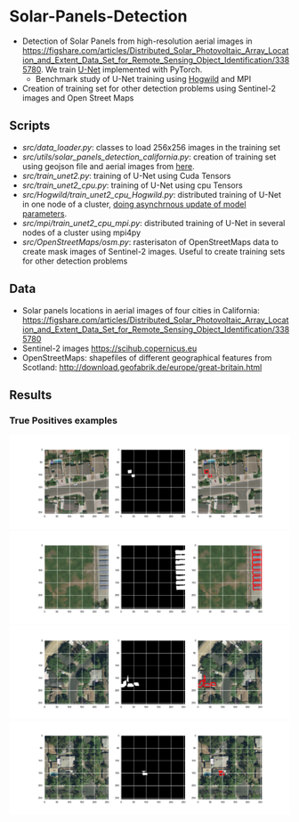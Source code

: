 # Solar-Panels-Detection
* Detection of Solar Panels from high-resolution aerial images in https://figshare.com/articles/Distributed_Solar_Photovoltaic_Array_Location_and_Extent_Data_Set_for_Remote_Sensing_Object_Identification/3385780. We train [U-Net](https://lmb.informatik.uni-freiburg.de/people/ronneber/u-net/) implemented with PyTorch.
  * Benchmark study of U-Net training using [Hogwild](https://arxiv.org/abs/1106.5730) and MPI
* Creation of training set for other detection problems using Sentinel-2 images and Open Street Maps

## Scripts
* _src/data_loader.py_: classes to load 256x256 images in the training set
* _src/utils/solar_panels_detection_california.py_: creation of training set using geojson file and aerial images from [here](https://figshare.com/articles/Distributed_Solar_Photovoltaic_Array_Location_and_Extent_Data_Set_for_Remote_Sensing_Object_Identification/3385780).
* _src/train_unet2.py_: training of U-Net using Cuda Tensors
* _src/train_unet2_cpu.py_: training of U-Net using cpu Tensors
* _src/Hogwild/train_unet2_cpu_Hogwild.py_: distributed training of U-Net in one node of a cluster, [doing asynchrnous update of model parameters](https://arxiv.org/abs/1106.5730).
* _src/mpi/train_unet2_cpu_mpi.py_: distributed training of U-Net in several nodes of a cluster using mpi4py
* _src/OpenStreetMaps/osm.py_: rasterisaton of OpenStreetMaps data to create mask images of Sentinel-2 images. Useful to  create training sets for other detection problems 

## Data
* Solar panels locations in aerial images of four cities in California: https://figshare.com/articles/Distributed_Solar_Photovoltaic_Array_Location_and_Extent_Data_Set_for_Remote_Sensing_Object_Identification/3385780
* Sentinel-2 images https://scihub.copernicus.eu
* OpenStreetMaps: shapefiles of different geographical features from Scotland: http://download.geofabrik.de/europe/great-britain.html

## Results

### True Positives examples
![TP1](/images/TP1.png)
![TP2](/images/TP2.png)
![TP3](/images/TP3.png)
![TP4](/images/TP4.png)
